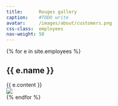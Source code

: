```yaml
---
title:      Rouges gallery
caption:    #TODO write
avatar:     /images/about/customers.png
css-class:  employees
nav-weight: 50
---
```


<div class="freewall-container">
  {% for e in site.employees %}
    <div class="employee">
      <div class="content">
        <h2>
          {{ e.name }}
        </h2>
        {{ e.content }}
      </div>
      <div class="image">
        <img src="/images/employees/{{ e.path | split:"/" | last | split:"." | first }}.png">
      </div>
    </div>
  {% endfor %}
</div>

<script src="/javascripts/freewall.js"></script>
<script>
  $(function() {
    var squareUsualSize = 160;
    var wall = new Freewall(".freewall-container");
    wall.reset({
      selector: '.employee',
      animate: true,
      cellW: squareUsualSize,
      cellH: squareUsualSize,
      gutterX: 10,
      gutterY: 10,
      delay: 0,
      onResize: function() {
        wall.refresh();
      }
    });
    var employees = $(".freewall-container .employee");
    $(".freewall-container .employee").click(function() {
      employees.removeAttr("data-position");
      wall.fixSize({
        block: employees,
        width:  squareUsualSize,
        height: squareUsualSize
      });
      $(this).attr("data-position", "0-0");
      wall.fixSize({
        block: $(this),
        width:  600,
        height: 600
      });
      wall.refresh();
    });
    wall.fitWidth();
  });
</script>
